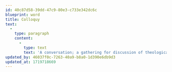 ```yaml
---
id: 40c87d58-39dd-47c9-80e3-c733e342dc6c
blueprint: word
title: Colloquy
text:
  -
    type: paragraph
    content:
      -
        type: text
        text: 'A conversation; a gathering for discussion of theological questions.'
updated_by: 46037f0c-7263-40a9-b8a0-1d390e6db9d3
updated_at: 1719718669
---
```

